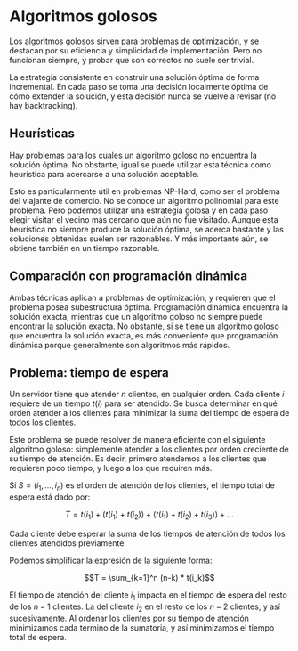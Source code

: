 # Algoritmos golosos

Los algoritmos golosos sirven para problemas de optimización, y se destacan por su eficiencia y simplicidad de implementación. Pero no funcionan siempre, y probar que son correctos no suele ser trivial.

La estrategia consistente en construir una solución óptima de forma incremental. En cada paso se toma una decisión localmente óptima de cómo extender la solución, y esta decisión nunca se vuelve a revisar (no hay backtracking).

## Heurísticas

Hay problemas para los cuales un algoritmo goloso no encuentra la solución óptima. No obstante, igual se puede utilizar esta técnica como heurística para acercarse a una solución aceptable.

Esto es particularmente útil en problemas NP-Hard, como ser el problema del viajante de comercio. No se conoce un algoritmo polinomial para este problema. Pero podemos utilizar una estrategia golosa y en cada paso elegir visitar el vecino más cercano que aún no fue visitado. Aunque esta heurística no siempre produce la solución óptima, se acerca bastante y las soluciones obtenidas suelen ser razonables. Y más importante aún, se obtiene también en un tiempo razonable.

## Comparación con programación dinámica

Ambas técnicas aplican a problemas de optimización, y requieren que el problema posea subestructura óptima. Programación dinámica encuentra la solución exacta, mientras que un algoritmo goloso no siempre puede encontrar la solución exacta. No obstante, si se tiene un algoritmo goloso que encuentra la solución exacta, es más conveniente que programación dinámica porque generalmente son algoritmos más rápidos.

## Problema: tiempo de espera

Un servidor tiene que atender $n$ clientes, en cualquier orden. Cada cliente $i$ requiere de un tiempo $t(i)$ para ser atendido. Se busca determinar en qué orden atender a los clientes para minimizar la suma del tiempo de espera de todos los clientes.

Este problema se puede resolver de manera eficiente con el siguiente algoritmo goloso: simplemente atender a los clientes por orden creciente de su tiempo de atención. Es decir, primero atendemos a los clientes que requieren poco tiempo, y luego a los que requiren más.

Si $S = (i_1, \dots, i_n)$ es el orden de atención de los clientes, el tiempo total de espera está dado por:

$$T = t(i_1) + (t(i_1) + t(i_2)) + (t(i_1) + t(i_2) + t(i_3)) + \dots$$

Cada cliente debe esperar la suma de los tiempos de atención de todos los clientes atendidos previamente.

Podemos simplificar la expresión de la siguiente forma:

$$T = \sum_{k=1}^n (n-k) * t(i_k)$$

El tiempo de atención del cliente $i_1$ impacta en el tiempo de espera del resto de los $n-1$ clientes. La del cliente $i_2$ en el resto de los $n-2$ clientes, y así sucesivamente. Al ordenar los clientes por su tiempo de atención minimizamos cada término de la sumatoria, y así minimizamos el tiempo total de espera.
